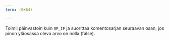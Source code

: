 ```yaml
---
term: (0X64)

---
```

Toimii päinvastoin kuin `OP_IF` ja suorittaa komentosarjan seuraavan osan, jos pinon yläosassa oleva arvo on nolla (false).